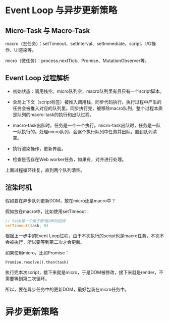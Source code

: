 # Event Loop 与异步更新策略

## Micro-Task 与 Macro-Task

macro（宏任务）：setTimeout、setInterval、setImmediate、script、I/O操作、UI渲染等。

micro（微任务）：process.nextTick、Promise、MutationObserver等。

## Event Loop 过程解析

- 初始状态：调用栈空。micro队列空，macro队列里有且只有一个script脚本。

- 全局上下文（script标签）被推入调用栈，同步代码执行。执行过程中产生的任务会被推入对应的队列里。同步执行完，被移除macro队列，整个过程本质是队列的macro-task的执行和出队过程。

- macro-task出队时，任务是一个一个执行。micro-task出队时，任务是一队一队执行的。处理micro队列，会逐个执行队列中任务并出队，直到队列清空。

- 执行渲染操作，更新界面。

- 检查是否存在Web worker任务，如果有，对齐进行处理。

上面过程循环往复，直到两个队列清空。

## 渲染时机

假如要在异步队列更新DOM，放在micro还是macro中？

假如放在macro中，比如使用setTimeout：

```js
// task是一个用于修改DOM的回调
setTimeout(task, 0)
```

根据上一步中的Event Loop过程，由于本次执行的script也是macro任务，本次不会被执行，所以要等到第二次才会更新。

如果使用micro，比如Promise：

```
Promise.resolve().then(task)
```

执行完本次script，接下来就是micro，于是DOM被修改，接下来就是render，不需要等到第二次循环。

所以，要在异步任务中的更新DOM，最好包装在micro任务中。

# 异步更新策略
